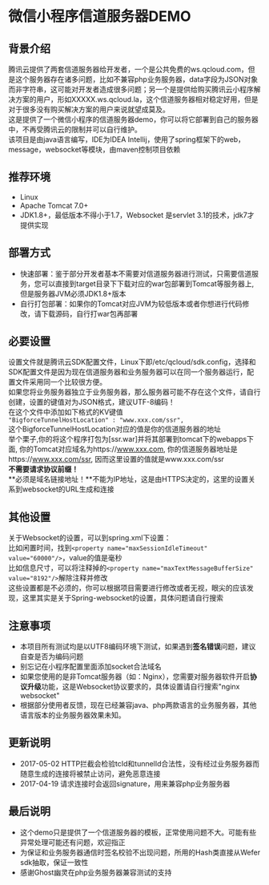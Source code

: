 # 微信小程序信道服务器DEMO
## 背景介绍
腾讯云提供了两套信道服务器给开发者，一个是公共免费的ws.qcloud.com，但是这个服务器存在诸多问题，比如不兼容php业务服务器，data字段为JSON对象而非字符串，这可能对开发者造成很多问题；另一个是提供给购买腾讯云小程序解决方案的用户，形如XXXXX.ws.qcloud.la，这个信道服务器相对稳定好用，但是对于很多没有购买解决方案的用户来说就望成莫及。<br>
这是提供了一个微信小程序的信道服务器demo，你可以将它部署到自己的服务器中，不再受腾讯云的限制并可以自行维护。<br>
该项目是由java语言编写，IDE为IDEA Intellij，使用了spring框架下的web，message，websocket等模块，由maven控制项目依赖

## 推荐环境
- Linux
- Apache Tomcat 7.0+
- JDK1.8+，最低版本不得小于1.7，Websocket 是servlet 3.1的技术，jdk7才提供实现

## 部署方式
- 快速部署：鉴于部分开发者基本不需要对信道服务器进行测试，只需要信道服务，您可以直接到target目录下下载对应的war包部署到Tomcat等服务器上,但是服务器JVM必须JDK1.8+版本<br>
- 自行打包部署：如果你的Tomcat对应JVM为较低版本或者你想进行代码修改，请下载源码，自行打war包再部署<br>

## 必要设置
设置文件就是腾讯云SDK配置文件，Linux下即/etc/qcloud/sdk.config，选择和SDK配置文件是因为现在信道服务器和业务服务器可以在同一个服务器运行，配置文件采用同一个比较很方便。<br>
如果您将业务服务器独立于业务服务器，那么服务器可能不存在这个文件，请自行创建，设置的键值对为JSON格式，建议UTF-8编码！<br>
在这个文件中添加如下格式的KV键值<br>
`"BigforceTunnelHostLocation" : "www.xxx.com/ssr",`<br>
这个BigforceTunnelHostLocation对应的值是你的信道服务器的地址<br>
举个栗子,你的将这个程序打包为[ssr.war]并将其部署到tomcat下的webapps下面, 你的Tomcat对应域名为https://www.xxx.com, 你的信道服务器地址是https://www.xxx.com/ssr, 因而这里设置的值就是www.xxx.com/ssr<br>
**不需要请求协议前缀！**<br>
**必须是域名链接地址！**不能为IP地址，这是由HTTPS决定的，这里的设置关系到websocket的URL生成和连接

## 其他设置
关于Websocket的设置，可以到spring.xml下设置：<br>
比如闲置时间，找到`<property name="maxSessionIdleTimeout" value="60000"/>`，value的值是毫秒<br>
比如信息尺寸，可以将注释掉的`<property name="maxTextMessageBufferSize" value="8192"/>`解除注释并修改<br>
这些设置都是不必须的，你可以根据项目需要进行修改或者无视，眼尖的应该发现，这里其实是关于Spring-websocket的设置，具体问题请自行搜索

## 注意事项
- 本项目所有测试均是以UTF8编码环境下测试，如果遇到**签名错误**问题，建议自查是否为编码问题<br>
- 别忘记在小程序配置里面添加socket合法域名
- 如果您使用的是非Tomcat服务器（如：Nginx），您需要对服务器软件开启**协议升级**功能，这是Websocket协议要求的，具体设置请自行搜索"nginx websocket"
- 根据部分使用者反馈，现在已经兼容java、php两款语言的业务服务器，其他语言版本的业务服务器效果未知。<br>

## 更新说明
- 2017-05-02 HTTP拦截会检验tcId和tunnelId合法性，没有经过业务服务器而随意生成的连接将被禁止访问，避免恶意连接<br>
- 2017-04-19 请求连接时会返回signature，用来兼容php业务服务器

## 最后说明
- 这个demo只是提供了一个信道服务器的模板，正常使用问题不大。可能有些异常处理可能还有问题，欢迎指正<br>
- 为保证和业务服务器通信时签名校验不出现问题，所用的Hash类直接从Wefer sdk抽取，保证一致性<br>
- 感谢Ghost幽灵在php业务服务器兼容测试的支持

